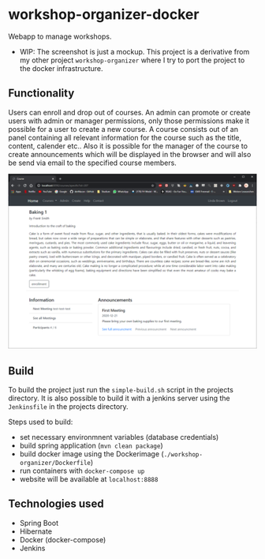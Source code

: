 # workshop-organizer-docker
Webapp to manage workshops. 

* WIP: The screenshot is just a mockup. This project is a derivative from my other project `workshop-organizer` where I try to port the project to the docker infrastructure.

## Functionality
Users can enroll and drop out of courses. An admin can promote or create users with admin or manager permissions, only those permissions make it possible for a user to create a new course. A course consists out of an panel containing all relevant information for the course such as the title, content, calender etc.. Also it is possible for the manager of the course to create announcements which will be displayed in the browser and will also be send via email to the specified course members.

![screenshot](./img/screenshot_02.png)

## Build
To build the project just run the `simple-build.sh` script in the projects directory. It is also possible to build it with a jenkins server using the `Jenkinsfile` in the projects directory.

Steps used to build:
* set necessary environmnent variables (database credentials)
* build spring application (`mvn clean package`)
* build docker image using the Dockerimage (`./workshop-organizer/Dockerfile`)
* run containers with `docker-compose up`
* website will be available at `localhost:8888`

## Technologies used
* Spring Boot
* Hibernate
* Docker (docker-compose)
* Jenkins
